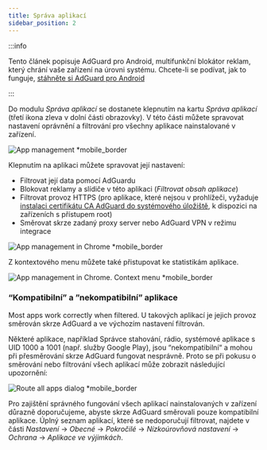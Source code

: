 ```yaml
---
title: Správa aplikací
sidebar_position: 2
---
```


:::info

Tento článek popisuje AdGuard pro Android, multifunkční blokátor reklam, který chrání vaše zařízení na úrovni systému. Chcete-li se podívat, jak to funguje, [stáhněte si AdGuard pro Android](https://agrd.io/download-kb-adblock)

:::

Do modulu _Správa aplikací_ se dostanete klepnutím na kartu _Správa aplikací_ (třetí ikona zleva v dolní části obrazovky). V této části můžete spravovat nastavení oprávnění a filtrování pro všechny aplikace nainstalované v zařízení.

![App management \*mobile\_border](https://cdn.adtidy.org/blog/new/9sakapp_management.png)

Klepnutím na aplikaci můžete spravovat její nastavení:

- Filtrovat její data pomocí AdGuardu
- Blokovat reklamy a slídiče v této aplikaci (_Filtrovat obsah aplikace_)
- Filtrovat provoz HTTPS (pro aplikace, které nejsou v prohlížeči, vyžaduje [instalaci certifikátu CA AdGuard do systémového úložiště](/adguard-for-android/solving-problems/https-certificate-for-rooted/), k dispozici na zařízeních s přístupem root)
- Směrovat skrze zadaný proxy server nebo AdGuard VPN v režimu integrace

![App management in Chrome \*mobile\_border](https://cdn.adtidy.org/blog/new/nvvgochrome_management.png)

Z kontextového menu můžete také přistupovat ke statistikám aplikace.

![App management in Chrome. Context menu \*mobile\_border](https://cdn.adtidy.org/blog/new/4z85achome_management_context_menu.png)

### “Kompatibilní” a ”nekompatibilní” aplikace

Most apps work correctly when filtered. U takových aplikací je jejich provoz směrován skrze AdGuard a ve výchozím nastavení filtrován.

Některé aplikace, například Správce stahování, rádio, systémové aplikace s UID 1000 a 1001 (např. služby Google Play), jsou “nekompatibilní“ a mohou při přesměrování skrze AdGuard fungovat nesprávně. Proto se při pokusu o směrování nebo filtrování všech aplikací může zobrazit následující upozornění:

![Route all apps dialog \*mobile\_border](https://cdn.adtidy.org/blog/new/6du8jiroute_all.png)

Pro zajištění správného fungování všech aplikací nainstalovaných v zařízení důrazně doporučujeme, abyste skrze AdGuard směrovali pouze kompatibilní aplikace. Úplný seznam aplikací, které se nedoporučují filtrovat, najdete v části _Nastavení_ → _Obecné_ → _Pokročilé_ → _Nízkoúrovňová nastavení_ → _Ochrana_ → _Aplikace ve výjimkách_.

